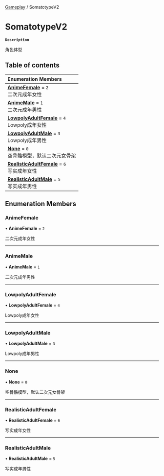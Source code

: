 [Gameplay](../modules/Gameplay.Gameplay.md) / SomatotypeV2

# SomatotypeV2 <Badge type="tip" text="Enumeration" /> <Score text="SomatotypeV2" />

**`Description`**

角色体型

## Table of contents

| Enumeration Members |
| :-----|
| **[AnimeFemale](Gameplay.SomatotypeV2.md#animefemale)** = ``2`` <br> 二次元成年女性|
| **[AnimeMale](Gameplay.SomatotypeV2.md#animemale)** = ``1`` <br> 二次元成年男性|
| **[LowpolyAdultFemale](Gameplay.SomatotypeV2.md#lowpolyadultfemale)** = ``4`` <br> Lowpoly成年女性|
| **[LowpolyAdultMale](Gameplay.SomatotypeV2.md#lowpolyadultmale)** = ``3`` <br> Lowpoly成年男性|
| **[None](Gameplay.SomatotypeV2.md#none)** = ``0`` <br> 空骨骼模型，默认二次元女骨架|
| **[RealisticAdultFemale](Gameplay.SomatotypeV2.md#realisticadultfemale)** = ``6`` <br> 写实成年女性|
| **[RealisticAdultMale](Gameplay.SomatotypeV2.md#realisticadultmale)** = ``5`` <br> 写实成年男性|

## Enumeration Members

### AnimeFemale <Score text="AnimeFemale" /> 

• **AnimeFemale** = ``2``

二次元成年女性

___

### AnimeMale <Score text="AnimeMale" /> 

• **AnimeMale** = ``1``

二次元成年男性

___

### LowpolyAdultFemale <Score text="LowpolyAdultFemale" /> 

• **LowpolyAdultFemale** = ``4``

Lowpoly成年女性

___

### LowpolyAdultMale <Score text="LowpolyAdultMale" /> 

• **LowpolyAdultMale** = ``3``

Lowpoly成年男性

___

### None <Score text="None" /> 

• **None** = ``0``

空骨骼模型，默认二次元女骨架

___

### RealisticAdultFemale <Score text="RealisticAdultFemale" /> 

• **RealisticAdultFemale** = ``6``

写实成年女性

___

### RealisticAdultMale <Score text="RealisticAdultMale" /> 

• **RealisticAdultMale** = ``5``

写实成年男性
